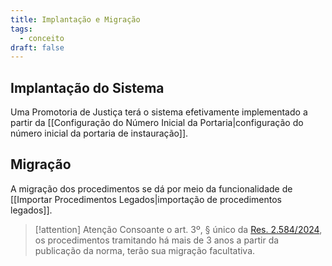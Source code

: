 ```yaml
---
title: Implantação e Migração
tags:
  - conceito
draft: false
---
```

## Implantação do Sistema
Uma Promotoria de Justiça terá o sistema efetivamente implementado a partir da [[Configuração do Número Inicial da Portaria|configuração do número inicial da portaria de instauração]].

## Migração
A migração dos procedimentos se dá por meio da funcionalidade de [[Importar Procedimentos Legados|importação de procedimentos legados]].

>[!attention] Atenção
>Consoante o art. 3º, § único da [Res. 2.584/2024](https://www.mprj.mp.br/documents/20184/4655937/resolucao_2584.pdf), os procedimentos tramitando há mais de 3 anos a partir da publicação da norma, terão sua migração facultativa.

